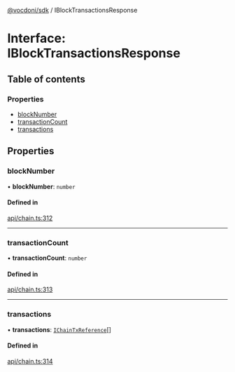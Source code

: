[@vocdoni/sdk](/sdk) / IBlockTransactionsResponse

# Interface: IBlockTransactionsResponse

## Table of contents

### Properties

- [blockNumber](IBlockTransactionsResponse#blocknumber)
- [transactionCount](IBlockTransactionsResponse#transactioncount)
- [transactions](IBlockTransactionsResponse#transactions)

## Properties

### blockNumber

• **blockNumber**: `number`

#### Defined in

[api/chain.ts:312](https://github.com/vocdoni/vocdoni-sdk/blob/c61694d51d7ca609cdc86440f23c7a75ea39ea5b/src/api/chain.ts#L312)

___

### transactionCount

• **transactionCount**: `number`

#### Defined in

[api/chain.ts:313](https://github.com/vocdoni/vocdoni-sdk/blob/c61694d51d7ca609cdc86440f23c7a75ea39ea5b/src/api/chain.ts#L313)

___

### transactions

• **transactions**: [`IChainTxReference`](IChainTxReference)[]

#### Defined in

[api/chain.ts:314](https://github.com/vocdoni/vocdoni-sdk/blob/c61694d51d7ca609cdc86440f23c7a75ea39ea5b/src/api/chain.ts#L314)
